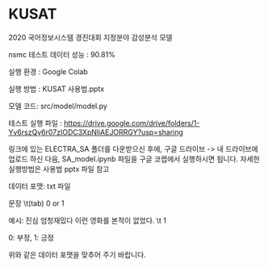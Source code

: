 # KUSAT

2020 국어정보시스템 경진대회 지정분야 감성분석 모델


nsmc 테스트 데이터 성능 : 90.81%


실행 환경 : Google Colab

실행 방법 : KUSAT 사용법.pptx

모델 코드: src/model/model.py

테스트 실행 파일 : https://drive.google.com/drive/folders/1-Yv6rszQy6r07zIODC3XpNliAEJORRGY?usp=sharing
<p>링크에 있는 ELECTRA_SA 폴더를 다운받으신 후에,
구글 드라이브 -> 내 드라이브에 업로드 하신 다음, SA_model.ipynb 파일을 구글 코랩에서 실행하시면 됩니다. 자세한 실행방법은 사용법 pptx 파일 참고</p>

<p> 데이터 포맷: txt 파일</p>
<p> 문장 \t(tab) 0 or 1 </p>
<p> 예시: 진심 엄청재밌다 이런 영화를 본적이 없었다. \t 1
<p> 0: 부정, 1: 긍정 </p>
<p> 위와 같은 데이터 포맷을 맞추어 주기 바랍니다. </p>



